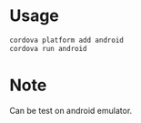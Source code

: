 # Usage

```bash
cordova platform add android
cordova run android
```

# Note

Can be test on android emulator.